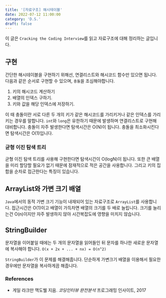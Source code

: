 ```yaml
---
title: '[자료구조] 해시테이블'
date: 2022-07-12 11:00:00
category: 'D.S.'
draft: false
---
```


이 글은 `Cracking the Coding Interview`를 읽고 자료구조에 대해 정리하는 글입니다.

## 구현

간단한 해시테이블을 구현하기 위해선, 연결리스트와 해시코드 함수만 있으면 됩니다.
다음과 같은 순서로 구현할 수 있으며, `충돌`을 조심해야합니다.

1. 키의 해시코드 계산하기
2. 배열의 인덱스 구하기.
3. 키와 값을 해당 인덱스에 저장하기.
    
이 때 충돌이란 서로 다른 두 개의 키가 같은 해시코드를 가리키거나 같은 인덱스를 가리키는 경우를 말합니다.
`int`와 `long`은 유한하기 때문에 발생하며 연결리스트로 구현해 대비합니다.
충돌이 자주 발생한다면 탐색시간은 O(N)이 됩니다. 충돌을 최소화시킨다면 탐색시간은 O(1)입니다.

### 균형 이진 탐색 트리

균형 이진 탐색 트리를 사용해 구현한다면 탐색시간이 O(logN)이 됩니다.
또한 큰 배열을 미리 할당할 필요가 없기 때문에 잠재적으로 적은 공간을 사용합니다.
그리고 키의 집합을 순차로 접근한다는 특징이 있습니다.

## ArrayList와 가변 크기 배열

`Java`에서의 동적 가변 크기 기능이 내재되어 있는 자료구조로 `ArrayList`를 사용합니다.
접근시간은 O(1)이고 배열이 가득차면 배열의 크기를 두 배로 늘립니다. 크기를 늘리는건 O(n)이지만 자주 발생하지 않아 시간복잡도에 영향을 미치지 않습니다.

## StringBuilder

문자열을 이어붙일 때에는 두 개의 문자열을 읽어들인 뒤 문자를 하나한 새로운 문자열에 복사해야 합니다.
`O(x + 2x + ... + nx) = O(n^2)`

`StringBuilder`가 이 문제를 해결해줍니다. 단순하게 가변크기 배열을 이용해서 필요한 경우에만 문자열을 복사하게끔 해줍니다.

### References

- 게일 라크만 맥도웰 지음. _코딩인터뷰 완전분석_ 프로그래밍 인사이트, 2017
 